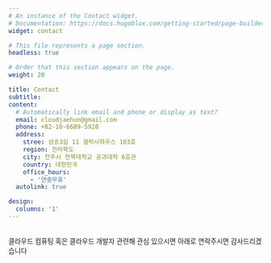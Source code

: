 ```yaml
---
# An instance of the Contact widget.
# Documentation: https://docs.hugoblox.com/getting-started/page-builder/
widget: contact

# This file represents a page section.
headless: true

# Order that this section appears on the page.
weight: 20

title: Contact
subtitle: 
content:
  # Automatically link email and phone or display as text?
  email: cloudjaehun@gmail.com
  phone: +82-10-6689-5928
  address:
    stree: 삼송3길 11 갤럭시하우스 103호
    region: 전라북도
    city: 전주시 전북대학교 공과대학 6호관
    country: 대한민국
    office_hours:
      - '연중무휴'
  autolink: true

design:
  columns: '1'
---
```


<br> <span style="font-size:95%">클라우드 컴퓨팅 혹은 클라우드 개발자 관련해 관심 있으시면 아래로 연락주시면 감사드리겠습니다</span> <br>
